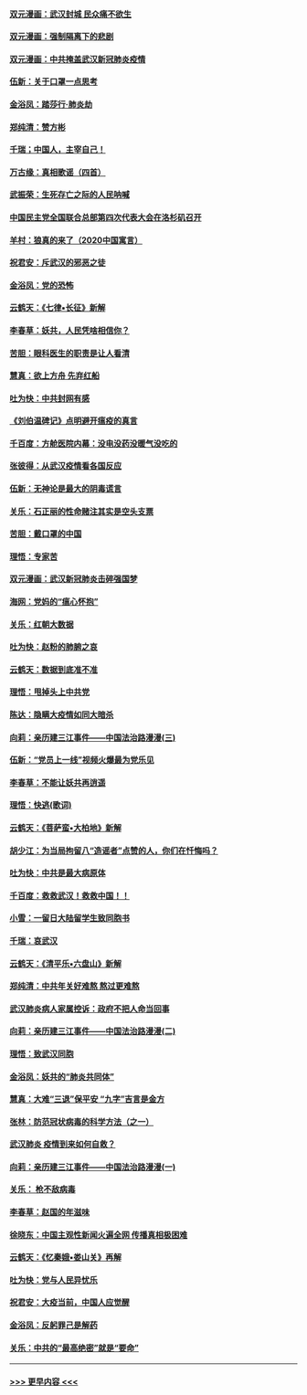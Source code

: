 #### [双元漫画：武汉封城 民众痛不欲生](../pages/nsc993/n11859287.md?t=02110502) 
#### [双元漫画：强制隔离下的悲剧](../pages/nsc993/n11859244.md?t=02110502) 
#### [双元漫画：中共掩盖武汉新冠肺炎疫情](../pages/nsc993/n11858249.md?t=02110502) 
#### [伍新：关于口罩一点思考](../pages/nsc993/n11859195.md?t=02110502) 
#### [金浴凤：踏莎行‧肺炎劫](../pages/nsc993/n11858227.md?t=02110502) 
#### [郑纯清：赞方彬](../pages/nsc993/n11856803.md?t=02110502) 
#### [千瑞；中国人，主宰自己！](../pages/nsc993/n11856793.md?t=02110502) 
#### [万古缘：真相歌谣（四首）](../pages/nsc993/n11856263.md?t=02110502) 
#### [武振荣：生死存亡之际的人民呐喊](../pages/nsc993/n11856256.md?t=02110502) 
#### [中国民主党全国联合总部第四次代表大会在洛杉矶召开](../pages/nsc993/n11856344.md?t=02110502) 
#### [羊村：狼真的来了（2020中国寓言）](../pages/nsc993/n11856229.md?t=02110502) 
#### [祝君安：斥武汉的邪恶之徒](../pages/nsc993/n11855861.md?t=02110502) 
#### [金浴凤：党的恐怖](../pages/nsc993/n11855849.md?t=02110502) 
#### [云鹤天：《七律▪长征》新解](../pages/nsc993/n11855479.md?t=02110502) 
#### [李春草：妖共，人民凭啥相信你？](../pages/nsc993/n11855196.md?t=02110502) 
#### [苦胆：眼科医生的职责是让人看清](../pages/nsc993/n11853840.md?t=02110502) 
#### [慧真：欲上方舟 先弃红船](../pages/nsc993/n11853483.md?t=02110502) 
#### [吐为快：中共封网有感](../pages/nsc993/n11852575.md?t=02110502) 
#### [《刘伯温碑记》点明避开瘟疫的真言](../pages/nsc993/n11852128.md?t=02110502) 
#### [千百度：方舱医院内幕：没电没药没暖气没吃的](../pages/nsc993/n11850211.md?t=02110502) 
#### [张彼得：从武汉疫情看各国反应](../pages/nsc993/n11850102.md?t=02110502) 
#### [伍新：无神论是最大的阴毒谎言](../pages/nsc993/n11846129.md?t=02110502) 
#### [关乐：石正丽的性命赌注其实是空头支票](../pages/nsc993/n11846109.md?t=02110502) 
#### [苦胆：戴口罩的中国](../pages/nsc993/n11845576.md?t=02110502) 
#### [理悟：专家苦](../pages/nsc993/n11845564.md?t=02110502) 
#### [双元漫画：武汉新冠肺炎击碎强国梦](../pages/nsc993/n11843320.md?t=02110502) 
#### [海网：党妈的“瘟心怀抱”](../pages/nsc993/n11840740.md?t=02110502) 
#### [关乐：红朝大数据](../pages/nsc993/n11840675.md?t=02110502) 
#### [吐为快：赵粉的肺腑之哀](../pages/nsc993/n11840618.md?t=02110502) 
#### [云鹤天：数据到底准不准](../pages/nsc993/n11840325.md?t=02110502) 
#### [理悟：甩掉头上中共党](../pages/nsc993/n11838826.md?t=02110502) 
#### [陈达：隐瞒大疫情如同大暗杀](../pages/nsc993/n11838771.md?t=02110502) 
#### [向莉：亲历建三江事件——中国法治路漫漫(三)](../pages/nsc993/n11831825.md?t=02110502) 
#### [伍新：“党员上一线”视频火爆最为党乐见](../pages/nsc993/n11838200.md?t=02110502) 
#### [李春草：不能让妖共再逍遥](../pages/nsc993/n11838102.md?t=02110502) 
#### [理悟：快逃(歌词)](../pages/nsc993/n11838083.md?t=02110502) 
#### [云鹤天：《菩萨蛮▪大柏地》新解](../pages/nsc993/n11838059.md?t=02110502) 
#### [胡少江：为当局拘留八“造谣者”点赞的人，你们在忏悔吗？](../pages/nsc993/n11836801.md?t=02110502) 
#### [吐为快：中共是最大病原体](../pages/nsc993/n11836748.md?t=02110502) 
#### [千百度：救救武汉！救救中国！！](../pages/nsc993/n11836145.md?t=02110502) 
#### [小雪：一留日大陆留学生致同胞书](../pages/nsc993/n11834624.md?t=02110502) 
#### [千瑞：哀武汉](../pages/nsc993/n11833647.md?t=02110502) 
#### [云鹤天：《清平乐▪六盘山》新解](../pages/nsc993/n11833611.md?t=02110502) 
#### [郑纯清：中共年关好难熬 熬过更难熬](../pages/nsc993/n11833489.md?t=02110502) 
#### [武汉肺炎病人家属控诉：政府不把人命当回事](../pages/nsc993/n11833205.md?t=02110502) 
#### [向莉：亲历建三江事件——中国法治路漫漫(二)](../pages/nsc993/n11829102.md?t=02110502) 
#### [理悟：致武汉同胞](../pages/nsc993/n11831522.md?t=02110502) 
#### [金浴凤：妖共的“肺炎共同体”](../pages/nsc993/n11829448.md?t=02110502) 
#### [慧真：大难“三退”保平安 “九字”吉言是金方](../pages/nsc993/n11829501.md?t=02110502) 
#### [张林：防范冠状病毒的科学方法（之一）](../pages/nsc993/n11828618.md?t=02110502) 
#### [武汉肺炎 疫情到来如何自救？](../pages/nsc993/n11827632.md?t=02110502) 
#### [向莉：亲历建三江事件——中国法治路漫漫(一)](../pages/nsc993/n11827190.md?t=02110502) 
#### [关乐： 枪不敌病毒](../pages/nsc993/n11826746.md?t=02110502) 
#### [李春草：赵国的年滋味](../pages/nsc993/n11826321.md?t=02110502) 
#### [徐晓东：中国主观性新闻火遍全网 传播真相极困难](../pages/nsc993/n11826508.md?t=02110502) 
#### [云鹤天：《忆秦娥▪娄山关》再解](../pages/nsc993/n11824682.md?t=02110502) 
#### [吐为快：党与人民异忧乐](../pages/nsc993/n11824660.md?t=02110502) 
#### [祝君安：大疫当前，中国人应觉醒](../pages/nsc993/n11821946.md?t=02110502) 
#### [金浴凤：反躬罪己是解药](../pages/nsc993/n11820280.md?t=02110502) 
#### [关乐：中共的“最高绝密”就是“要命”](../pages/nsc993/n11816946.md?t=02110502) 

----
#### [ >>> 更早内容 <<< ](../indexes/nsc993-earlier.md)
